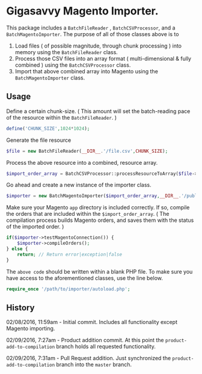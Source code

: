 # Gigasavvy Magento Importer.

This package includes a `BatchFileReader` , `BatchCSVProcessor`, and a `BatchMagentoImporter`.  The purpose of all of those classes above is to

 1. Load files ( of possible magnitude, through chunk processing ) into memory using the `BatchFileReader` class.
 2. Process those CSV files into an array format ( multi-dimensional & fully combined ) using the `BatchCSVProcessor` class.
 3. Import that above combined array into Magento using the `BatchMagentoImporter` class.

## Usage

Define a certain chunk-size. ( This amount will set the batch-reading pace of the resource within the `BatchFileReader`. )
```php
define('CHUNK_SIZE',1024*1024);
```

Generate the file resource
```php
$file = new BatchFileReader(__DIR__.'/file.csv',CHUNK_SIZE);
```

Process the above resource into a combined, resource array.
```php
$import_order_array = BatchCSVProcessor::processResourceToArray($file->getFileResource());
```

Go ahead and create a new instance of the importer class.
```php
$importer = new BatchMagentoImporter($import_order_array,__DIR__.'/public_html/shop/app');
```

Make sure your Magento `app` directory is included correctly.  If so, compile the orders that are included within the `$import_order_array`. ( The compilation process builds Magento orders, and saves them with the status of the imported order. )

```php
if($importer->testMagentoConnection()) {
	$importer->compileOrders();
} else {
	return; // Return error|exception|false
}
```

The `above code` should be written within a blank PHP file.  To make sure you have access to the aforementioned classes, use the line below.
```php
require_once '/path/to/importer/autoload.php';
```

## History

02/08/2016, 11:59am - Initial commit.  Includes all functionality except Magento importing.

02/09/2016, 7:27am - Product addition commit.  At this point the `product-add-to-compilation` branch holds all requested functionality.

02/09/2016, 7:31am - Pull Request addition.  Just synchronized the `product-add-to-compilation` branch into the `master` branch.
